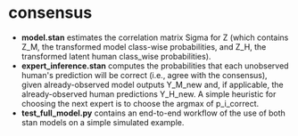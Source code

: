 # consensus

- **model.stan** estimates the correlation matrix Sigma for Z (which contains Z_M, the transformed model class-wise probabilities, and Z_H, the transformed latent human class_wise probabilities).
- **expert_inference.stan** computes the probabilities that each unobserved human's prediction will be correct (i.e., agree with the consensus), given already-observed model outputs Y_M_new and, if applicable, the already-observed human predictions Y_H_new. A simple heuristic for choosing the next expert is to choose the argmax of p_i_correct.
- **test_full_model.py** contains an end-to-end workflow of the use of both stan models on a simple simulated example.